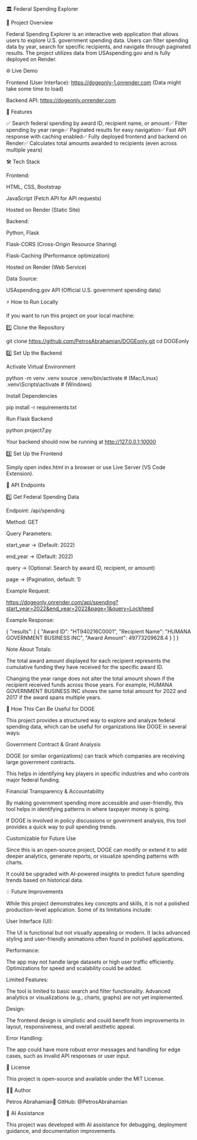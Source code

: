 🏛️ Federal Spending Explorer

📌 Project Overview

Federal Spending Explorer is an interactive web application that allows users to explore U.S. government spending data. Users can filter spending data by year, search for specific recipients, and navigate through paginated results. The project utilizes data from USAspending.gov and is fully deployed on Render.

🌐 Live Demo

Frontend (User Interface): https://dogeonly-1.onrender.com
(Data might take some time to load)

Backend API: https://dogeonly.onrender.com

🚀 Features

✅ Search federal spending by award ID, recipient name, or amount✅ Filter spending by year range✅ Paginated results for easy navigation✅ Fast API response with caching enabled✅ Fully deployed frontend and backend on Render✅ Calculates total amounts awarded to recipients (even across multiple years)

🛠️ Tech Stack

Frontend:

HTML, CSS, Bootstrap

JavaScript (Fetch API for API requests)

Hosted on Render (Static Site)

Backend:

Python, Flask

Flask-CORS (Cross-Origin Resource Sharing)

Flask-Caching (Performance optimization)

Hosted on Render (Web Service)

Data Source:

USAspending.gov API (Official U.S. government spending data)

⚡ How to Run Locally

If you want to run this project on your local machine:

1️⃣ Clone the Repository

git clone https://github.com/PetrosAbrahamian/DOGEonly.git
cd DOGEonly

2️⃣ Set Up the Backend

Activate Virtual Environment

python -m venv .venv
source .venv/bin/activate  # (Mac/Linux)
.venv\Scripts\activate    # (Windows)

Install Dependencies

pip install -r requirements.txt

Run Flask Backend

python project7.py

Your backend should now be running at http://127.0.0.1:10000

3️⃣ Set Up the Frontend

Simply open index.html in a browser or use Live Server (VS Code Extension).

📡 API Endpoints

1️⃣ Get Federal Spending Data

Endpoint: /api/spending

Method: GET

Query Parameters:

start_year → (Default: 2022)

end_year → (Default: 2022)

query → (Optional: Search by award ID, recipient, or amount)

page → (Pagination, default: 1)

Example Request:

https://dogeonly.onrender.com/api/spending?start_year=2022&end_year=2022&page=1&query=Lockheed

Example Response:

{
  "results": [
    {
      "Award ID": "HT940216C0001",
      "Recipient Name": "HUMANA GOVERNMENT BUSINESS INC",
      "Award Amount": 49773209628.4
    }
  ]
}

Note About Totals:

The total award amount displayed for each recipient represents the cumulative funding they have received for the specific award ID.

Changing the year range does not alter the total amount shown if the recipient received funds across those years. For example, HUMANA GOVERNMENT BUSINESS INC shows the same total amount for 2022 and 2017 if the award spans multiple years.

🚀 How This Can Be Useful for DOGE

This project provides a structured way to explore and analyze federal spending data, which can be useful for organizations like DOGE in several ways:

Government Contract & Grant Analysis

DOGE (or similar organizations) can track which companies are receiving large government contracts.

This helps in identifying key players in specific industries and who controls major federal funding.

Financial Transparency & Accountability

By making government spending more accessible and user-friendly, this tool helps in identifying patterns in where taxpayer money is going.

If DOGE is involved in policy discussions or government analysis, this tool provides a quick way to pull spending trends.

Customizable for Future Use

Since this is an open-source project, DOGE can modify or extend it to add deeper analytics, generate reports, or visualize spending patterns with charts.

It could be upgraded with AI-powered insights to predict future spending trends based on historical data.

💡 Future Improvements

While this project demonstrates key concepts and skills, it is not a polished production-level application. Some of its limitations include:

User Interface (UI):

The UI is functional but not visually appealing or modern. It lacks advanced styling and user-friendly animations often found in polished applications.

Performance:

The app may not handle large datasets or high user traffic efficiently. Optimizations for speed and scalability could be added.

Limited Features:

The tool is limited to basic search and filter functionality. Advanced analytics or visualizations (e.g., charts, graphs) are not yet implemented.

Design:

The frontend design is simplistic and could benefit from improvements in layout, responsiveness, and overall aesthetic appeal.

Error Handling:

The app could have more robust error messages and handling for edge cases, such as invalid API responses or user input.

📜 License

This project is open-source and available under the MIT License.

👨‍💻 Author

Petros Abrahamian🚀 GitHub: @PetrosAbrahamian

🤖 AI Assistance

This project was developed with AI assistance for debugging, deployment guidance, and documentation improvements.

